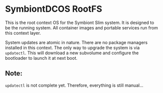 SymbiontDCOS RootFS
===================

This is the root context OS for the Symbiont Slim system.  It is designed to
be the running system.  All container images and portable services run from 
this context layer.

System updates are atomic in nature.  There are no package managers installed
in this context.  The only way to upgrade the system is via `updatectl`.  This
will download a new subvolume and configure the bootloader to launch it at 
next boot.


## Note:  
`updatectl` is not complete yet.  Therefore, everything is still manual...






